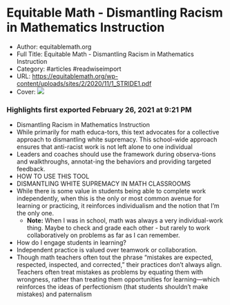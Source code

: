 # Equitable Math - Dismantling Racism in Mathematics Instruction

- Author: equitablemath.org
- Full Title: Equitable Math - Dismantling Racism in Mathematics Instruction
- Category: #articles #readwiseimport
- URL: https://equitablemath.org/wp-content/uploads/sites/2/2020/11/1_STRIDE1.pdf
- Cover: ![](https://readwise-assets.s3.amazonaws.com/static/images/article1.be68295a7e40.png)

### Highlights first exported February 26, 2021 at 9:21 PM

- Dismantling Racism in Mathematics Instruction
- While primarily for math educa-tors, this text advocates for a collective approach to dismantling white supremacy. This school-wide approach ensures that anti-racist work is not left alone to one individual
- Leaders and coaches should use the framework during observa-tions and walkthroughs, annotat-ing the behaviors and providing targeted feedback.
- HOW TO USE THIS TOOL
- DISMANTLING WHITE SUPREMACY IN MATH CLASSROOMS
- While there is some value in students being able to complete work independently, when this is the only or most common avenue for learning or practicing, it reinforces individualism and the notion that I’m the only one.
    - **Note:** When I was in school, math was always a very individual-work thing. 
      Maybe to check and grade each other - but rarely to work collaboratively on problems as far as I can remember.
- How do I engage students in learning?
- Independent practice is valued over teamwork or collaboration.
- Though math teachers often tout the phrase “mistakes are expected, respected, inspected, and corrected,” their practices don’t always align. Teachers often treat mistakes as problems by equating them with wrongness, rather than treating them opportunities for learning—which reinforces the ideas of perfectionism (that students shouldn’t make mistakes) and paternalism
